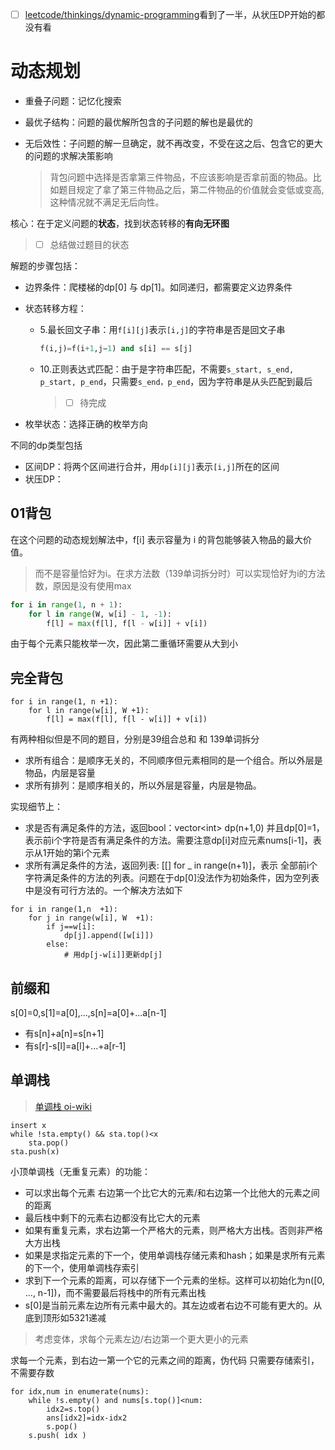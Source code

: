 - [ ] [leetcode/thinkings/dynamic-programming](https://github.com/azl397985856/leetcode/blob/master/thinkings/dynamic-programming.md)看到了一半，从状压DP开始的都没有看

# 动态规划

- 重叠子问题：记忆化搜索

- 最优子结构：问题的最优解所包含的子问题的解也是最优的

- 无后效性：子问题的解一旦确定，就不再改变，不受在这之后、包含它的更大的问题的求解决策影响

  > 背包问题中选择是否拿第三件物品，不应该影响是否拿前面的物品。比如题目规定了拿了第三件物品之后，第二件物品的价值就会变低或变高,这种情况就不满足无后向性。

核心：在于定义问题的**状态**，找到状态转移的**有向无环图**

> - [ ] 总结做过题目的状态

解题的步骤包括：

- 边界条件：爬楼梯的dp[0] 与 dp[1]。如同递归，都需要定义边界条件

- 状态转移方程：

  - 5.最长回文子串：用`f[i][j]`表示`[i,j]`的字符串是否是回文子串

    ```python
    f(i,j)=f(i+1,j−1) and s[i] == s[j]
    ```

  - 10.正则表达式匹配：由于是字符串匹配，不需要`s_start, s_end, p_start, p_end`，只需要`s_end，p_end`，因为字符串是从头匹配到最后

    > - [ ] 待完成

- 枚举状态：选择正确的枚举方向

不同的dp类型包括

- 区间DP：将两个区间进行合并，用`dp[i][j]`表示`[i,j]`所在的区间
- 状压DP：

## 01背包
在这个问题的动态规划解法中，f\[i] 表示容量为 i 的背包能够装入物品的最大价值。
> 而不是容量恰好为i。在求方法数（139单词拆分时）可以实现恰好为i的方法数，原因是没有使用max


```python
for i in range(1, n + 1):
    for l in range(W, w[i] - 1, -1):	
        f[l] = max(f[l], f[l - w[i]] + v[i])
```

由于每个元素只能枚举一次，因此第二重循环需要从大到小

## 完全背包

```
for i in range(1, n +1):
    for l in range(w[i], W +1):
        f[l] = max(f[l], f[l - w[i]] + v[i])
```
有两种相似但是不同的题目，分别是39组合总和 和 139单词拆分
- 求所有组合：是顺序无关的，不同顺序但元素相同的是一个组合。所以外层是物品，内层是容量
- 求所有排列：是顺序相关的，所以外层是容量，内层是物品。

实现细节上：
- 求是否有满足条件的方法，返回bool：vector<int\> dp(n+1,0) 并且dp[0\]=1，表示前i个字符是否有满足条件的方法。需要注意dp[i\]对应元素nums[i-1\]，表示从1开始的第i个元素
- 求所有满足条件的方法，返回列表: [[] for _ in range(n+1)]，表示 全部前i个字符满足条件的方法的列表。问题在于dp[0\]没法作为初始条件，因为空列表中是没有可行方法的。一个解决方法如下

``` 
for i in range(1,n  +1):
    for j in range(w[i], W  +1):
        if j==w[i]:
            dp[j].append([w[i]])
        else:
            # 用dp[j-w[i]]更新dp[j]
```

## 前缀和

s[0]=0,s[1]=a[0],...,s[n]=a[0]+...a[n-1]

- 有s[n]+a[n]=s[n+1]
- 有s[r]-s[l]=a[l]+...+a[r-1]

## 单调栈
> [单调栈 oi-wiki](https://oi-wiki.org/ds/monotonous-stack/)
```
insert x
while !sta.empty() && sta.top()<x
    sta.pop()
sta.push(x)
```
小顶单调栈（无重复元素）的功能：
- 可以求出每个元素 右边第一个比它大的元素/和右边第一个比他大的元素之间的距离
- 最后栈中剩下的元素右边都没有比它大的元素
- 如果有重复元素，求右边第一个严格大的元素，则严格大方出栈。否则非严格大方出栈
- 如果是求指定元素的下一个，使用单调栈存储元素和hash；如果是求所有元素的下一个，使用单调栈存索引
- 求到下一个元素的距离，可以存储下一个元素的坐标。这样可以初始化为n(\[0, ..., n-1])，而不需要最后将栈中的所有元素出栈
- s[0]是当前元素左边所有元素中最大的。其左边或者右边不可能有更大的。从底到顶形如5321递减

> 考虑变体，求每个元素左边/右边第一个更大更小的元素

求每一个元素，到右边一第一个它的元素之间的距离，伪代码
只需要存储索引，不需要存数
```
for idx,num in enumerate(nums):
    while !s.empty() and nums[s.top()]<num:
        idx2=s.top()
        ans[idx2]=idx-idx2
        s.pop()
    s.push( idx )
```